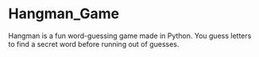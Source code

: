 # Hangman_Game
Hangman is a fun word-guessing game made in Python. You guess letters to find a secret word before running out of guesses.
